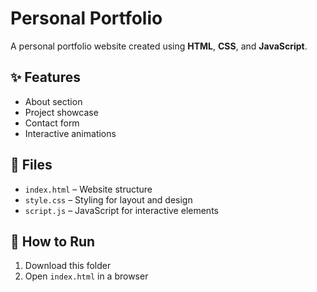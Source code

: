 
# Personal Portfolio

A personal portfolio website created using **HTML**, **CSS**, and **JavaScript**.

## ✨ Features
- About section
- Project showcase
- Contact form
- Interactive animations

## 📂 Files
- `index.html` – Website structure
- `style.css` – Styling for layout and design
- `script.js` – JavaScript for interactive elements

## 🚀 How to Run
1. Download this folder
2. Open `index.html` in a browser
